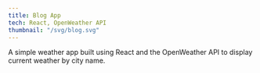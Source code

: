 ```yaml
---
title: Blog App
tech: React, OpenWeather API
thumbnail: "/svg/blog.svg"
---
```


A simple weather app built using React and the OpenWeather API to display current weather by city name.
